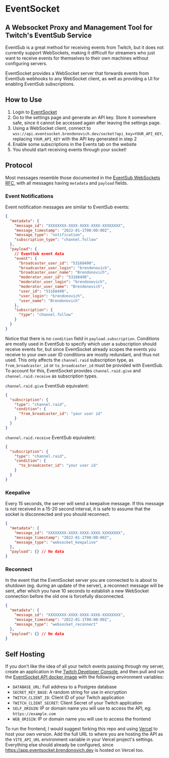 # EventSocket

## A Websocket Proxy and Management Tool for Twitch's EventSub Service

EventSub is a great method for receiving events from Twitch, but it does not currently support WebSockets, making it difficult for streamers who just want to receive events for themselves to their own machines without configuring servers.

EventSocket provides a WebSocket server that forwards events from EventSub webhooks to any WebSocket client, as well as providing a UI for enabling EventSub subscriptions.

## How to Use

1. Login to [EventSocket](https://eventsocket.brendonovich.dev)
2. Go to the settings page and generate an API key. Store it somewhere safe, since it cannot be accessed again after leaving the settings page.
3. Using a WebSocket client, connect to `wss://api.eventsocket.brendonovich.dev/socket?api_key=YOUR_API_KEY`, replacing `YOUR_API_KEY` with the API key generated in step 2
4. Enable some subscriptions in the Events tab on the website
5. You should start receiving events through your socket!

## Protocol

Most messages resemble those documented in the [EventSub WebSockets RFC](https://discuss.dev.twitch.tv/t/rfc-0016-eventsub-websockets/32652), with all messages having `metadata` and `payload` fields.

### Event Notifications

Event notification messages are similar to EventSub events:

```json
{
  "metadata": {
    "message_id": "XXXXXXXX-XXXX-XXXX-XXXX-XXXXXXXX",
    "message_timestamp": "2022-01-1T00:00:00Z",
    "message_type": "notification",
    "subscription_type": "channel.follow"
  },
  "payload": {
    // EventSub event data
    "event": {
      "broadcaster_user_id": "53168490",
      "broadcaster_user_login": "brendonovich",
      "broadcaster_user_name": "Brendonovich",
      "moderator_user_id": "53168490",
      "moderator_user_login": "brendonovich",
      "moderator_user_name": "Brendonovich",
      "user_id": "53168490",
      "user_login": "brendonovich",
      "user_name": "Brendonovich"
    },
    "subscription": {
      "type": "channel.follow"
    }
  }
}
```

Notice that there is no `condition` field in `payload.subscription`. Conditions are mostly used in EventSub to specify which user a subscription should receive events for, but since EventSocket already scopes the events you receive to your own user ID conditions are mostly redundant, and thus not used. This only affects the `channel.raid` subscription type, as `from_broadcaster_id` or `to_broadcaster_id` must be provided with EventSub. To account for this, EventSocket provides `channel.raid.give` and `channel.raid.receive` as subscription types.

`channel.raid.give` EventSub equivalent:

```json
{
  "subscription": {
    "type": "channel.raid",
    "condition": {
      "from_broadcaster_id": "your user id"
    }
  }
}
```

`channel.raid.receive` EventSub equivalent:

```json
{
  "subscription": {
    "type": "channel.raid",
    "condition": {
      "to_broadcaster_id": "your user id"
    }
  }
}
```

### Keepalive

Every 15 seconds, the server will send a keepalive message. If this message is not received in a 15-20 second interval, it is safe to assume that the socket is disconnected and you should reconnect.

```json
{
  "metadata": {
    "message_id": "XXXXXXXX-XXXX-XXXX-XXXX-XXXXXXXX",
    "message_timestamp": "2022-01-1T00:00:00Z",
    "message_type": "websocket_keepalive"
  },
  "payload": {} // No data
}
```

### Reconnect

In the event that the EventSocket server you are connected to is about to shutdown (eg. during an update of the server), a reconnect message will be sent, after which you have 10 seconds to establish a new WebSocket connection before the old one is forcefully disconnected.

```json
{
  "metadata": {
    "message_id": "XXXXXXXX-XXXX-XXXX-XXXX-XXXXXXXX",
    "message_timestamp": "2022-01-1T00:00:00Z",
    "message_type": "websocket_reconnect"
  },
  "payload": {} // No data
}
```

## Self Hosting

If you don't like the idea of all your twitch events passing through my server, create an application in the [Twitch Developer Console](https://dev.twitch.tv/console), and then pull and run the [EventSocket API docker image](https://github.com/Brendonovich/eventsocket/pkgs/container/eventsocket-api) with the following environment variables:

- `DATABASE_URL`: Full address to a Postgres database
- `SECRET_KEY_BASE`: A random string for use in encryption
- `TWITCH_CLIENT_ID`: Client ID of your Twitch application
- `TWITCH_CLIENT_SECRET`: Client Secret of your Twitch application
- `SELF_ORIGIN`: IP or domain name you will use to access the API, eg: `https://example.com`
- `WEB_ORIGIN`: IP or domain name you will use to access the frontend

To run the frontend, I would suggest forking this repo and using [Vercel](https://vercel.com/) to host your own version. Add the full URL to where you are hosting the API as the `VITE_API_URL` environment variable in your Vercel project's settings. Everything else should already be configured, since https://app.eventsocket.brendonovich.dev is hosted on Vercel too.
